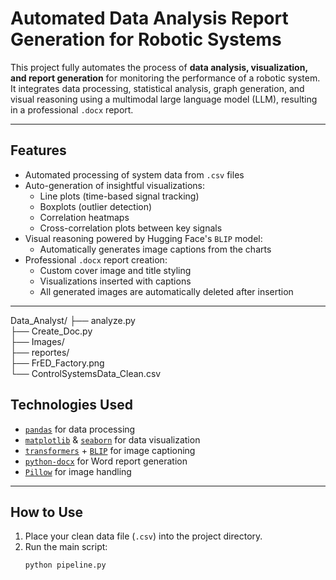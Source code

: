 # Automated Data Analysis Report Generation for Robotic Systems

This project fully automates the process of **data analysis, visualization, and report generation** for monitoring the performance of a robotic system. It integrates data processing, statistical analysis, graph generation, and visual reasoning using a multimodal large language model (LLM), resulting in a professional `.docx` report.

---

## Features

- Automated processing of system data from `.csv` files
- Auto-generation of insightful visualizations:
  - Line plots (time-based signal tracking)
  - Boxplots (outlier detection)
  - Correlation heatmaps
  - Cross-correlation plots between key signals
- Visual reasoning powered by Hugging Face's `BLIP` model:
  - Automatically generates image captions from the charts
- Professional `.docx` report creation:
  - Custom cover image and title styling
  - Visualizations inserted with captions
  - All generated images are automatically deleted after insertion

---
Data_Analyst/
├── analyze.py                 
├── Create_Doc.py              
├── Images/                    
├── reportes/                 
├── FrED_Factory.png           
└── ControlSystemsData_Clean.csv  





## Technologies Used

- [`pandas`](https://pandas.pydata.org/) for data processing  
- [`matplotlib`](https://matplotlib.org/) & [`seaborn`](https://seaborn.pydata.org/) for data visualization  
- [`transformers`](https://huggingface.co/docs/transformers) + [`BLIP`](https://huggingface.co/Salesforce/blip-image-captioning-base) for image captioning  
- [`python-docx`](https://python-docx.readthedocs.io/) for Word report generation  
- [`Pillow`](https://pillow.readthedocs.io/) for image handling

---

## How to Use

1. Place your clean data file (`.csv`) into the project directory.
2. Run the main script:  
   ```bash
   python pipeline.py
